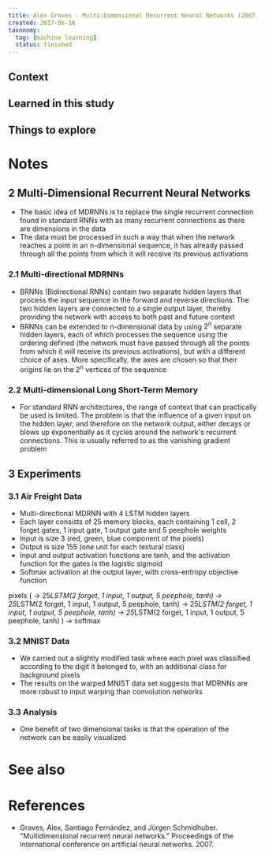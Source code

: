 ```yaml
---
title: Alex Graves - Multi-Dimensional Recurrent Neural Networks (2007)
created: 2017-06-16
taxonomy:
  tag: [machine learning]
  status: finished
---
```


## Context

## Learned in this study

## Things to explore

# Notes
## 2 Multi-Dimensional Recurrent Neural Networks
* The basic idea of MDRNNs is to replace the single recurrent connection found in standard RNNs with as many recurrent connections as there are dimensions in the data
* The data must be processed in such a way that when the network reaches a point in an n-dimensional sequence, it has already passed through all the points from which it will receive its previous activations

### 2.1 Multi-directional MDRNNs
* BRNNs (Bidirectional RNNs) contain two separate hidden layers that process the input sequence in the forward and reverse directions. The two hidden layers are connected to a single output layer, thereby providing the network with access to both past and future context
* BRNNs can be extended to n-dimensional data by using $2^n$ separate hidden layers, each of which processes the sequence using the ordering defined (the network must have passed through all the points from which it will receive its previous activations), but with a different choice of axes. More specifically, the axes are chosen so that their origins lie on the $2^n$ vertices of the sequence

### 2.2 Multi-dimensional Long Short-Term Memory
* For standard RNN architectures, the range of context that can practically be used is limited. The problem is that the influence of a given input on the hidden layer, and therefore on the network output, either decays or blows up exponentially as it cycles around the network's recurrent connections. This is usually referred to as the vanishing gradient problem

## 3 Experiments
### 3.1 Air Freight Data
* Multi-directional MDRNN with 4 LSTM hidden layers
* Each layer consists of 25 memory blocks, each containing 1 cell, 2 forget gates, 1 input gate, 1 output gate and 5 peephole weights
* Input is size 3 (red, green, blue component of the pixels)
* Output is size 155 (one unit for each textural class)
* Input and output activation functions are tanh, and the activation function for the gates is the logistic sigmoid
* Softmax activation at the output layer, with cross-entropy objective function

pixels
(
	-> 25*LSTM(2 forget, 1 input, 1 output, 5 peephole, tanh)
	-> 25*LSTM(2 forget, 1 input, 1 output, 5 peephole, tanh)
	-> 25*LSTM(2 forget, 1 input, 1 output, 5 peephole, tanh)
	-> 25*LSTM(2 forget, 1 input, 1 output, 5 peephole, tanh)
)
-> softmax

### 3.2 MNIST Data
* We carried out a slightly modified task where each pixel was classified according to the digit it belonged to, with an additional class for background pixels
* The results on the warped MNIST data set suggests that MDRNNs are more robust to input warping than convolution networks

### 3.3 Analysis
* One benefit of two dimensional tasks is that the operation of the network can be easily visualized

# See also

# References
* Graves, Alex, Santiago Fernández, and Jürgen Schmidhuber. "Multidimensional recurrent neural networks." Proceedings of the international conference on artificial neural networks. 2007.
